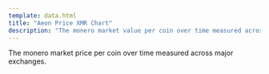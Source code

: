 ```yaml
---
template: data.html
title: "Aeon Price XMR Chart"
description: "The monero market value per coin over time measured across major exchanges."
---
```

The monero market price per coin over time measured across major exchanges.
